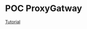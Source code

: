 # POC ProxyGatway

[Tutorial](https://howtodoinjava.com/spring-cloud/spring-cloud-api-gateway-zuul/)
